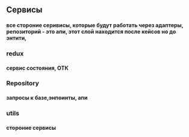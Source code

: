 ## Сервисы
#### все стороние серивисы, которые будут работать через адаптеры, репозиторий - это апи, этот слой находится после кейсов но до энтити, 
### redux
#### сервис состояния, ОТК
### Repository
#### запросы к базе,энпоинты, апи
### utils
#### стороние сервисы